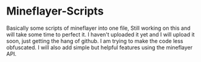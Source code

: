 # Mineflayer-Scripts
Basically some scripts of mineflayer into one file, Still working on this and will take some time to perfect it.
I haven't uploaded it yet and I will upload it soon, just getting the hang of github.
I am trying to make the code less obfuscated. I will also add simple but helpful features using the mineflayer API.
